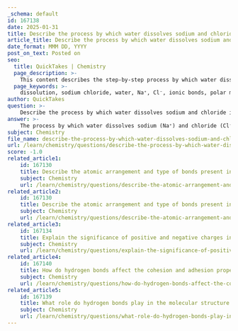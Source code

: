 ```yaml
---
_schema: default
id: 167138
date: 2025-01-31
title: Describe the process by which water dissolves sodium and chloride ions.
article_title: Describe the process by which water dissolves sodium and chloride ions.
date_format: MMM DD, YYYY
post_on_text: Posted on
seo:
  title: QuickTakes | Chemistry
  page_description: >-
    This content describes the step-by-step process by which water dissolves sodium and chloride ions from sodium chloride, highlighting the interactions between water molecules and the ions.
  page_keywords: >-
    dissolution, sodium chloride, water, Na⁺, Cl⁻, ionic bonds, polar molecules, solvation, hydration shell, interaction with water, universal solvent
author: QuickTakes
question: >-
    Describe the process by which water dissolves sodium and chloride ions.
answer: >-
    The process by which water dissolves sodium (Na⁺) and chloride (Cl⁻) ions from sodium chloride (NaCl) involves several key steps, primarily driven by the polar nature of water molecules. Here’s a detailed description of the process:\n\n1. **Dissociation of Ions**: In solid sodium chloride, Na⁺ and Cl⁻ ions are held together by strong ionic bonds. When NaCl is introduced to water, the polar water molecules begin to interact with these ions.\n\n2. **Interaction with Water Molecules**: Water is a polar molecule, meaning it has a partial positive charge on the hydrogen atoms and a partial negative charge on the oxygen atom. This polarity allows water molecules to interact effectively with the charged ions:\n   - The positively charged sodium ions (Na⁺) are surrounded by water molecules with their negatively charged oxygen atoms oriented towards the sodium ions.\n   - Conversely, the negatively charged chloride ions (Cl⁻) are surrounded by water molecules with their positively charged hydrogen atoms oriented towards the chloride ions.\n\n3. **Surrounding and Isolating Ions**: As water molecules surround the Na⁺ and Cl⁻ ions, they effectively isolate them from each other. This process is known as solvation, where the water molecules form a hydration shell around each ion.\n\n4. **Separation and Dispersion**: The strong attraction between the polar water molecules and the charged ions overcomes the ionic bonds holding the NaCl together. This interaction leads to the separation of the Na⁺ and Cl⁻ ions, allowing them to disperse uniformly throughout the solution.\n\n5. **Resulting Solution**: The end result is a homogeneous solution where the sodium and chloride ions are evenly distributed in the water, demonstrating water's capability as a solvent. This process exemplifies why water is often referred to as the "universal solvent," as it can dissolve a wide variety of ionic and polar substances.\n\nIn summary, the dissolution of sodium and chloride ions in water is a result of the polar nature of water molecules, which allows them to effectively interact with and separate the ions, leading to their dispersion in the solution.
subject: Chemistry
file_name: describe-the-process-by-which-water-dissolves-sodium-and-chloride-ions.md
url: /learn/chemistry/questions/describe-the-process-by-which-water-dissolves-sodium-and-chloride-ions
score: -1.0
related_article1:
    id: 167130
    title: Describe the atomic arrangement and type of bonds present in a water molecule.
    subject: Chemistry
    url: /learn/chemistry/questions/describe-the-atomic-arrangement-and-type-of-bonds-present-in-a-water-molecule
related_article2:
    id: 167130
    title: Describe the atomic arrangement and type of bonds present in a water molecule.
    subject: Chemistry
    url: /learn/chemistry/questions/describe-the-atomic-arrangement-and-type-of-bonds-present-in-a-water-molecule
related_article3:
    id: 167134
    title: Explain the significance of positive and negative charges in water molecules.
    subject: Chemistry
    url: /learn/chemistry/questions/explain-the-significance-of-positive-and-negative-charges-in-water-molecules
related_article4:
    id: 167140
    title: How do hydrogen bonds affect the cohesion and adhesion properties of water?
    subject: Chemistry
    url: /learn/chemistry/questions/how-do-hydrogen-bonds-affect-the-cohesion-and-adhesion-properties-of-water
related_article5:
    id: 167139
    title: What role do hydrogen bonds play in the molecular structure of water?
    subject: Chemistry
    url: /learn/chemistry/questions/what-role-do-hydrogen-bonds-play-in-the-molecular-structure-of-water
---
```


&nbsp;